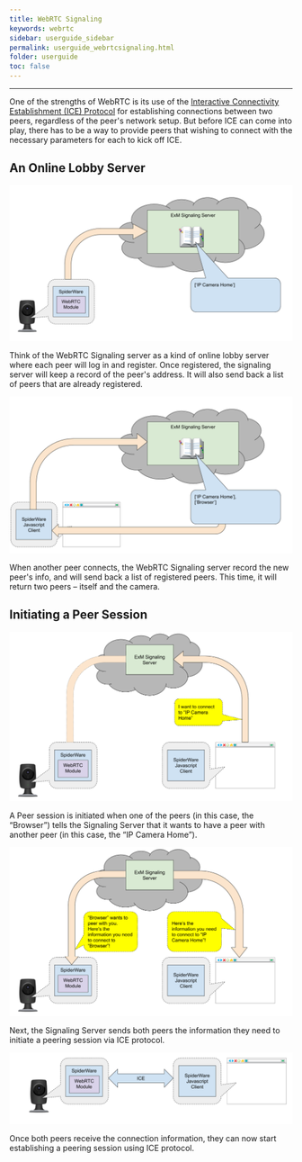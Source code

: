 ```yaml
---
title: WebRTC Signaling
keywords: webrtc
sidebar: userguide_sidebar
permalink: userguide_webrtcsignaling.html
folder: userguide
toc: false
---
```


------

One of the strengths of WebRTC is its use of the [Interactive Connectivity Establishment (ICE) Protocol](https://tools.ietf.org/html/rfc5245) for establishing connections between two peers, regardless of the peer's network setup. But before ICE can come into play, there has to be a way to provide peers that wishing to connect with the necessary parameters for each to kick off ICE.



## An Online Lobby Server



![](images/userguide/webrtc_signaling_part_1.png)

Think of the WebRTC Signaling server as a kind of online lobby server where each peer will log in and register. Once registered, the signaling server will keep a record of the peer's address. It will also send back a list of peers that are already registered.

![](images/userguide/webrtc_signaling_part_2.png)

When another peer connects, the WebRTC Signaling server record the new peer's info, and will send back a list of registered peers. This time, it will return two peers – itself and the camera.



## Initiating a Peer Session

![](images/userguide/webrtc_signaling_part_4.png)

A Peer session is initiated when one of the peers (in this case, the “Browser”) tells the Signaling Server that it wants to have a peer with another peer (in this case, the “IP Camera Home”).

![](images/userguide/webrtc_signaling_part_5.png)

Next, the Signaling Server sends both peers the information they need to initiate a peering session via ICE protocol.

![](images/userguide/webrtc_signaling_part_6.png)

Once both peers receive the connection information, they can now start establishing a peering session using ICE protocol.